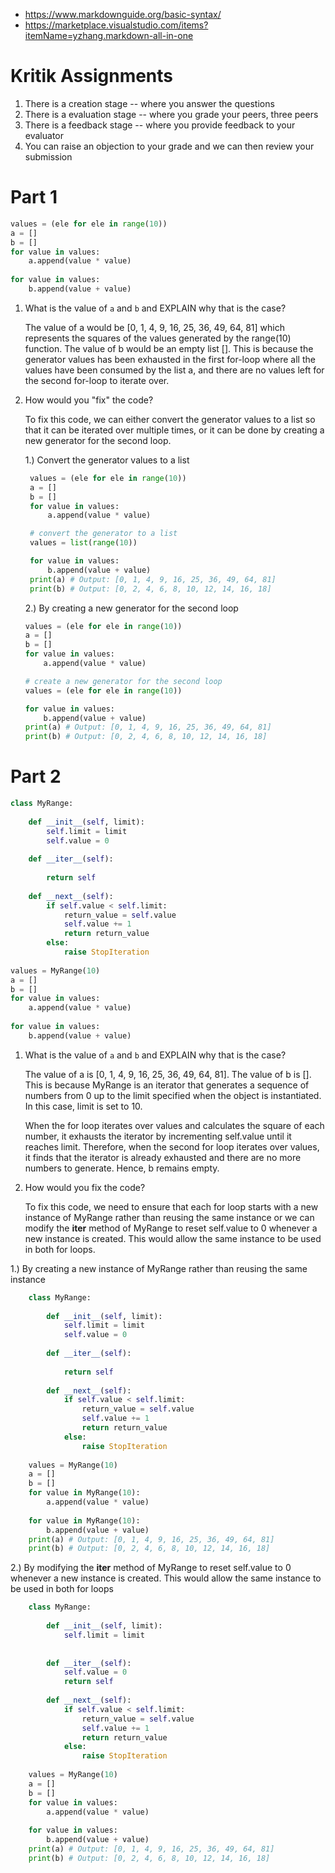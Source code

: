 - https://www.markdownguide.org/basic-syntax/
- https://marketplace.visualstudio.com/items?itemName=yzhang.markdown-all-in-one
  

# Kritik Assignments
1. There is a creation stage -- where you answer the questions
2. There is a evaluation stage -- where you grade your peers, three peers
3. There is a feedback stage -- where you provide feedback to your evaluator 
4. You can raise an objection to your grade and we can then review your submission

# Part 1

```python
values = (ele for ele in range(10))
a = []
b = []
for value in values:
    a.append(value * value)
    
for value in values:
    b.append(value + value)
```

1. What is the value of `a` and `b` and EXPLAIN why that is the case?
   
   The value of a would be [0, 1, 4, 9, 16, 25, 36, 49, 64, 81] which represents the squares of the values generated by the range(10) function.  The value of b would be an empty list []. This is because the generator values has been exhausted in the first for-loop where all the values have been consumed by the list a, and there are no values left for the second for-loop to iterate over.

2. How would you "fix" the code?
   
   To fix this code, we can either convert the generator values to a list so that it can be iterated over multiple times, or it can be done by creating a new generator for the second loop.
   
    1.) Convert the generator values to a list 
   ```python
    values = (ele for ele in range(10))
    a = []
    b = []
    for value in values:
        a.append(value * value)

    # convert the generator to a list
    values = list(range(10))

    for value in values:
        b.append(value + value)
    print(a) # Output: [0, 1, 4, 9, 16, 25, 36, 49, 64, 81]
    print(b) # Output: [0, 2, 4, 6, 8, 10, 12, 14, 16, 18]
   ```
    2.) By creating a new generator for the second loop
    
    ```python
    values = (ele for ele in range(10))
    a = []
    b = []
    for value in values:
        a.append(value * value)

    # create a new generator for the second loop
    values = (ele for ele in range(10))

    for value in values:
        b.append(value + value)
    print(a) # Output: [0, 1, 4, 9, 16, 25, 36, 49, 64, 81]
    print(b) # Output: [0, 2, 4, 6, 8, 10, 12, 14, 16, 18]
   ```

  


# Part 2

```python
class MyRange:
    
    def __init__(self, limit):
        self.limit = limit
        self.value = 0
        
    def __iter__(self):
        
        return self
    
    def __next__(self):
        if self.value < self.limit:
            return_value = self.value
            self.value += 1
            return return_value
        else:
            raise StopIteration
            
values = MyRange(10)
a = []
b = []
for value in values:
    a.append(value * value)
    
for value in values:
    b.append(value + value)
```

1. What is the value of `a` and `b` and EXPLAIN why that is the case?
   
   The value of a is [0, 1, 4, 9, 16, 25, 36, 49, 64, 81]. The value of b is [].
   This is because MyRange is an iterator that generates a sequence of numbers from 0 up to the limit specified when the object is instantiated. In this case, limit is set to 10.

   When the for loop iterates over values and calculates the square of each number, it exhausts the iterator by incrementing 
   self.value until it reaches limit. Therefore, when the second for loop iterates over values, it finds that the iterator is already exhausted and there are no more numbers to generate. Hence, b remains empty.

2. How would you fix the code?
   
   To fix this code, we need to ensure that each for loop starts with a new instance of MyRange rather than reusing the same instance or we can modify the __iter__ method of MyRange to reset self.value to 0 whenever a new instance is created. This would allow the same instance to be used in both for loops.
   
 1.) By creating a new instance of MyRange rather than reusing the same instance
```python
    class MyRange:
         
        def __init__(self, limit):
            self.limit = limit
            self.value = 0
             
        def __iter__(self):
             
            return self
         
        def __next__(self):
            if self.value < self.limit:
                return_value = self.value
                self.value += 1
                return return_value
            else:
                raise StopIteration
                 
    values = MyRange(10)
    a = []
    b = []
    for value in MyRange(10):
        a.append(value * value)
         
    for value in MyRange(10):
        b.append(value + value)
    print(a) # Output: [0, 1, 4, 9, 16, 25, 36, 49, 64, 81]
    print(b) # Output: [0, 2, 4, 6, 8, 10, 12, 14, 16, 18]
```

   2.) By modifying the __iter__ method of MyRange to reset self.value to 0 whenever a new instance is created. This would allow   the same instance to be used in both for loops

```python
    class MyRange:
         
        def __init__(self, limit):
            self.limit = limit
            
             
        def __iter__(self):
            self.value = 0 
            return self
         
        def __next__(self):
            if self.value < self.limit:
                return_value = self.value
                self.value += 1
                return return_value
            else:
                raise StopIteration
                 
    values = MyRange(10)
    a = []
    b = []
    for value in values:
        a.append(value * value)
     
    for value in values:
        b.append(value + value)
    print(a) # Output: [0, 1, 4, 9, 16, 25, 36, 49, 64, 81]
    print(b) # Output: [0, 2, 4, 6, 8, 10, 12, 14, 16, 18]
```